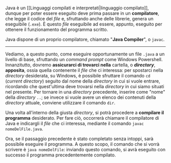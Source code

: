 Java è un [[Linguaggi compilati e interpretati|linguaggio compilato]], dunque per poter essere eseguito deve prima passare in un **compilatore**, che legge il codice del *file* e, sfruttando anche delle librerie, genera un eseguibile (`.exe`). È questo *file* eseguibile ad essere, appunto, eseguito per ottenere il funzionamento del programma scritto.

Java dispone di un proprio compilatore, chiamato "**Java Compiler**", o `javac`.
___
Vediamo, a questo punto, come eseguire opportunamente un file `.java` a un livello di base, sfruttando un *command prompt* come Windows Powershell. Innanzitutto, dovremo **assicurarci di trovarci nella** cartella, o ***directory***, **apposita**, ossia quella contenente il *file* che ci interessa: per spostarci nella *directory* desiderata, su Windows, è possibile sfruttare il comando `cd` (*current directory*) seguito dal nome della *directory* in cui si vuole entrare, ricordando che quest'ultima deve trovarsi nella *directory* in cui siamo situati nel presente. Per tornare in una *directory* precedente, inserire come "nome" della *directory* `..`; se invece si vuole avere un elenco dei contenuti della *directory* attuale, conviene utilizzare il comando `dir`.

Una volta all'interno della giusta *directory*, si potrà procedere a **compilare il programma** desiderato. Per fare ciò, occorrerà chiamare il compilatore di Java e indicargli il *file* che ci interessa, mediante il comando `javac nomeDelFile.java`.

Ora, se il passaggio precedente è stato completato senza intoppi, sarà possibile eseguire il programma. A questo scopo, il comando che si vorrà scrivere è `java nomeDelFile`: inviando questo comando, si avrà eseguito con successo il programma precedentemente compilato.


